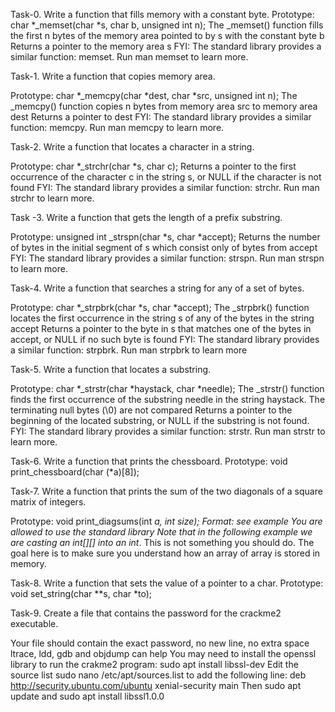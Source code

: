 Task-0. Write a function that fills memory with a constant byte.
Prototype: char *_memset(char *s, char b, unsigned int n);
The _memset() function fills the first n bytes of the memory area pointed to by s 
with the constant byte b
Returns a pointer to the memory area s
FYI: The standard library provides a similar function: memset. Run man memset to learn more.

Task-1. Write a function that copies memory area.

Prototype: char *_memcpy(char *dest, char *src, unsigned int n);
The _memcpy() function copies n bytes from memory area src to memory area dest
Returns a pointer to dest
FYI: The standard library provides a similar function: memcpy. Run man memcpy to learn more.

Task-2. Write a function that locates a character in a string.

Prototype: char *_strchr(char *s, char c);
Returns a pointer to the first occurrence of the character c in the string s, 
or NULL if the character is not found
FYI: The standard library provides a similar function: strchr. Run man strchr to learn more.

Task -3. Write a function that gets the length of a prefix substring.

Prototype: unsigned int _strspn(char *s, char *accept);
Returns the number of bytes in the initial segment of s which consist only of bytes from accept
FYI: The standard library provides a similar function: strspn. Run man strspn to learn more.

Task-4. Write a function that searches a string for any of a set of bytes.

Prototype: char *_strpbrk(char *s, char *accept);
The _strpbrk() function locates the first occurrence in the string s of any of the bytes in the string accept
Returns a pointer to the byte in s that matches one of the bytes in accept, or NULL if no such byte is found
FYI: The standard library provides a similar function: strpbrk. Run man strpbrk to learn more

Task-5. Write a function that locates a substring.

Prototype: char *_strstr(char *haystack, char *needle);
The _strstr() function finds the first occurrence of the substring needle in the string haystack. 
The terminating null bytes (\0) are not compared
Returns a pointer to the beginning of the located substring, or NULL if the substring is not found.
FYI: The standard library provides a similar function: strstr. Run man strstr to learn more.

Task-6. Write a function that prints the chessboard.
Prototype: void print_chessboard(char (*a)[8]);

Task-7. Write a function that prints the sum of the two diagonals of a square matrix of integers.

Prototype: void print_diagsums(int *a, int size);
Format: see example
You are allowed to use the standard library
Note that in the following example we are casting an int[][] into an int*. 
This is not something you should do. 
The goal here is to make sure you understand how an array of array is stored in memory.

Task-8. Write a function that sets the value of a pointer to a char.
Prototype: void set_string(char **s, char *to);

Task-9. Create a file that contains the password for the crackme2 executable.

Your file should contain the exact password, no new line, no extra space
ltrace, ldd, gdb and objdump can help
You may need to install the openssl library to run the crakme2 program: sudo apt install libssl-dev
Edit the source list sudo nano /etc/apt/sources.list to add the following line: 
deb http://security.ubuntu.com/ubuntu xenial-security main Then sudo apt update and sudo apt install libssl1.0.0
